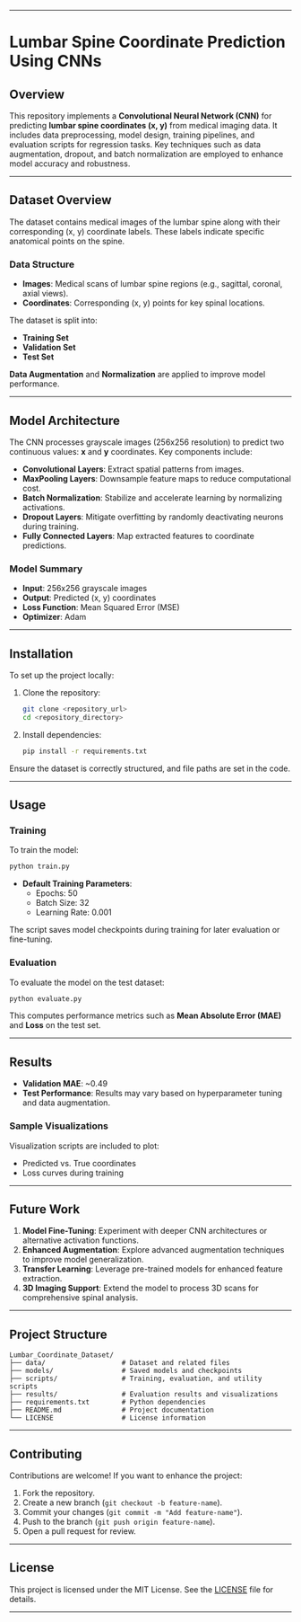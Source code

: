 

---

# Lumbar Spine Coordinate Prediction Using CNNs

## Overview
This repository implements a **Convolutional Neural Network (CNN)** for predicting **lumbar spine coordinates (x, y)** from medical imaging data. It includes data preprocessing, model design, training pipelines, and evaluation scripts for regression tasks. Key techniques such as data augmentation, dropout, and batch normalization are employed to enhance model accuracy and robustness.

---

## Dataset Overview

The dataset contains medical images of the lumbar spine along with their corresponding (x, y) coordinate labels. These labels indicate specific anatomical points on the spine.

### **Data Structure**
- **Images**: Medical scans of lumbar spine regions (e.g., sagittal, coronal, axial views).
- **Coordinates**: Corresponding (x, y) points for key spinal locations.

The dataset is split into:
- **Training Set**
- **Validation Set**
- **Test Set**

**Data Augmentation** and **Normalization** are applied to improve model performance.

---

## Model Architecture

The CNN processes grayscale images (256x256 resolution) to predict two continuous values: **x** and **y** coordinates. Key components include:

- **Convolutional Layers**: Extract spatial patterns from images.
- **MaxPooling Layers**: Downsample feature maps to reduce computational cost.
- **Batch Normalization**: Stabilize and accelerate learning by normalizing activations.
- **Dropout Layers**: Mitigate overfitting by randomly deactivating neurons during training.
- **Fully Connected Layers**: Map extracted features to coordinate predictions.

### **Model Summary**
- **Input**: 256x256 grayscale images
- **Output**: Predicted (x, y) coordinates
- **Loss Function**: Mean Squared Error (MSE)
- **Optimizer**: Adam

---

## Installation

To set up the project locally:

1. Clone the repository:
   ```bash
   git clone <repository_url>
   cd <repository_directory>
   ```

2. Install dependencies:
   ```bash
   pip install -r requirements.txt
   ```

Ensure the dataset is correctly structured, and file paths are set in the code.

---

## Usage

### **Training**
To train the model:
```bash
python train.py
```
- **Default Training Parameters**:
  - Epochs: 50
  - Batch Size: 32
  - Learning Rate: 0.001

The script saves model checkpoints during training for later evaluation or fine-tuning.

### **Evaluation**
To evaluate the model on the test dataset:
```bash
python evaluate.py
```
This computes performance metrics such as **Mean Absolute Error (MAE)** and **Loss** on the test set.

---

## Results

- **Validation MAE**: ~0.49
- **Test Performance**: Results may vary based on hyperparameter tuning and data augmentation.

### **Sample Visualizations**
Visualization scripts are included to plot:
- Predicted vs. True coordinates
- Loss curves during training

---

## Future Work

1. **Model Fine-Tuning**: Experiment with deeper CNN architectures or alternative activation functions.
2. **Enhanced Augmentation**: Explore advanced augmentation techniques to improve model generalization.
3. **Transfer Learning**: Leverage pre-trained models for enhanced feature extraction.
4. **3D Imaging Support**: Extend the model to process 3D scans for comprehensive spinal analysis.

---

## Project Structure

```
Lumbar_Coordinate_Dataset/
├── data/                   # Dataset and related files
├── models/                 # Saved models and checkpoints
├── scripts/                # Training, evaluation, and utility scripts
├── results/                # Evaluation results and visualizations
├── requirements.txt        # Python dependencies
├── README.md               # Project documentation
└── LICENSE                 # License information
```

---

## Contributing

Contributions are welcome! If you want to enhance the project:
1. Fork the repository.
2. Create a new branch (`git checkout -b feature-name`).
3. Commit your changes (`git commit -m "Add feature-name"`).
4. Push to the branch (`git push origin feature-name`).
5. Open a pull request for review.

---

## License

This project is licensed under the MIT License. See the [LICENSE](LICENSE) file for details.

---

